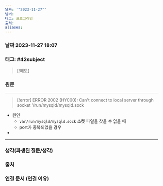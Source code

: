 ```yaml
---
날짜: '"2023-11-27"'
넘버: 
태그: 프로그래밍
출처: 
aliases:
---
```

### 날짜  2023-11-27 18:07

### 태그: #42subject 

>[!메모]
>

### 원문
---
> [!error]
> ERROR 2002 (HY000): Can't connect to local server through socket '/run/mysqld/mysqld.sock
- 원인
	- `var/run/mysqld/mysqld.sock` 소켓 파일을 찾을 수 없을 때
	- port가 중복되었을 경우
- 

---
### 생각(파생된 질문/생각)

### 출처

### 연결 문서 (연결 이유)

